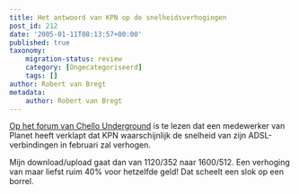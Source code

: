 ```yaml
---
title: Het antwoord van KPN op de snelheidsverhogingen
post_id: 212
date: '2005-01-11T08:13:57+00:00'
published: true
taxonomy:
    migration-status: review
    category: [Ongecategoriseerd]
    tags: []
author: Robert van Bregt
metadata:
    author: Robert van Bregt
---
```

[Op het forum van Chello Underground](http://www.chelloo.com/forum/index.php?topic=8142.0) is te lezen dat een medewerker van Planet heeft verklapt dat KPN waarschijnlijk de snelheid van zijn ADSL-verbindingen in februari zal verhogen.

Mijn download/upload gaat dan van 1120/352 naar 1600/512. Een verhoging van maar liefst ruim 40% voor hetzelfde geld! Dat scheelt een slok op een borrel.
